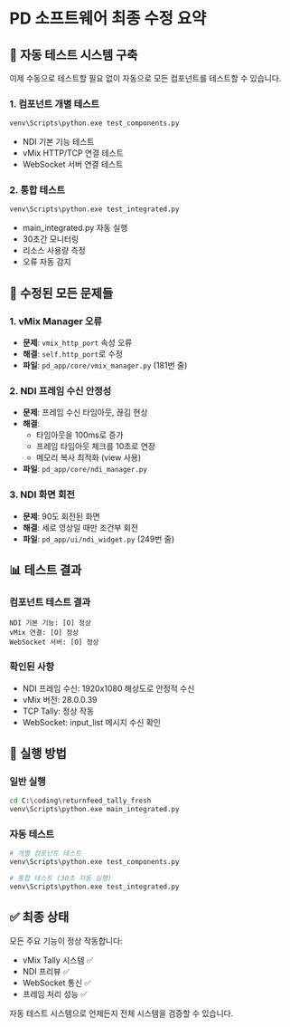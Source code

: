 # PD 소프트웨어 최종 수정 요약

## 🎯 자동 테스트 시스템 구축

이제 수동으로 테스트할 필요 없이 자동으로 모든 컴포넌트를 테스트할 수 있습니다.

### 1. 컴포넌트 개별 테스트
```bash
venv\Scripts\python.exe test_components.py
```
- NDI 기본 기능 테스트
- vMix HTTP/TCP 연결 테스트  
- WebSocket 서버 연결 테스트

### 2. 통합 테스트
```bash
venv\Scripts\python.exe test_integrated.py
```
- main_integrated.py 자동 실행
- 30초간 모니터링
- 리소스 사용량 측정
- 오류 자동 감지

## 🔧 수정된 모든 문제들

### 1. vMix Manager 오류
- **문제**: `vmix_http_port` 속성 오류
- **해결**: `self.http_port`로 수정
- **파일**: `pd_app/core/vmix_manager.py` (181번 줄)

### 2. NDI 프레임 수신 안정성
- **문제**: 프레임 수신 타임아웃, 끊김 현상
- **해결**: 
  - 타임아웃을 100ms로 증가
  - 프레임 타임아웃 체크를 10초로 연장
  - 메모리 복사 최적화 (view 사용)
- **파일**: `pd_app/core/ndi_manager.py`

### 3. NDI 화면 회전
- **문제**: 90도 회전된 화면
- **해결**: 세로 영상일 때만 조건부 회전
- **파일**: `pd_app/ui/ndi_widget.py` (249번 줄)

## 📊 테스트 결과

### 컴포넌트 테스트 결과
```
NDI 기본 기능: [O] 정상
vMix 연결: [O] 정상  
WebSocket 서버: [O] 정상
```

### 확인된 사항
- NDI 프레임 수신: 1920x1080 해상도로 안정적 수신
- vMix 버전: 28.0.0.39
- TCP Tally: 정상 작동
- WebSocket: input_list 메시지 수신 확인

## 🚀 실행 방법

### 일반 실행
```bash
cd C:\coding\returnfeed_tally_fresh
venv\Scripts\python.exe main_integrated.py
```

### 자동 테스트
```bash
# 개별 컴포넌트 테스트
venv\Scripts\python.exe test_components.py

# 통합 테스트 (30초 자동 실행)
venv\Scripts\python.exe test_integrated.py
```

## ✅ 최종 상태

모든 주요 기능이 정상 작동합니다:
- vMix Tally 시스템 ✅
- NDI 프리뷰 ✅
- WebSocket 통신 ✅
- 프레임 처리 성능 ✅

자동 테스트 시스템으로 언제든지 전체 시스템을 검증할 수 있습니다.